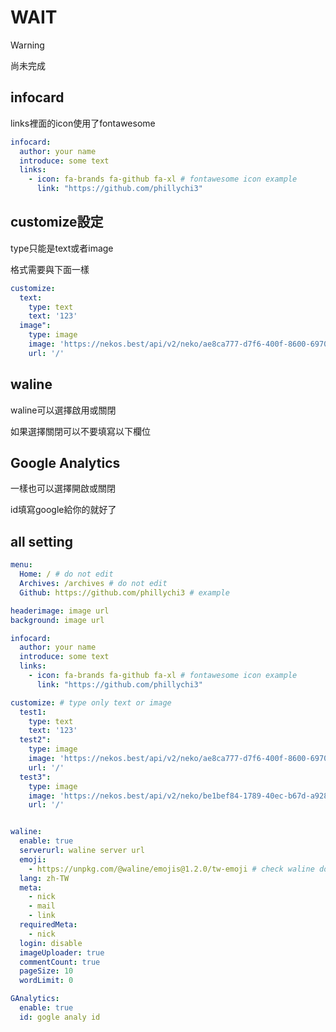 # WAIT

> [!WARNING]
> 尚未完成

infocard
---
links裡面的icon使用了fontawesome
```yaml
infocard:
  author: your name
  introduce: some text
  links:
    - icon: fa-brands fa-github fa-xl # fontawesome icon example
      link: "https://github.com/phillychi3"

```
customize設定
---
type只能是text或者image

格式需要與下面一樣
```yaml
customize:
  text:
    type: text
    text: '123'
  image":
    type: image
    image: 'https://nekos.best/api/v2/neko/ae8ca777-d7f6-400f-8600-69702ae26672.png'
    url: '/'

```
waline
---
waline可以選擇啟用或關閉

如果選擇關閉可以不要填寫以下欄位

Google Analytics
---
一樣也可以選擇開啟或關閉

id填寫google給你的就好了


all setting
---
```yaml
menu:
  Home: / # do not edit
  Archives: /archives # do not edit
  Github: https://github.com/phillychi3 # example

headerimage: image url
background: image url

infocard:
  author: your name
  introduce: some text
  links:
    - icon: fa-brands fa-github fa-xl # fontawesome icon example
      link: "https://github.com/phillychi3"

customize: # type only text or image
  test1:
    type: text
    text: '123'
  test2":
    type: image
    image: 'https://nekos.best/api/v2/neko/ae8ca777-d7f6-400f-8600-69702ae26672.png'
    url: '/'
  test3":
    type: image
    image: 'https://nekos.best/api/v2/neko/be1bef84-1789-40ec-b67d-a9287b82dc39.png'
    url: '/'


waline:
  enable: true
  serverurl: waline server url
  emoji:
    - https://unpkg.com/@waline/emojis@1.2.0/tw-emoji # check waline docs
  lang: zh-TW
  meta:
    - nick
    - mail
    - link
  requiredMeta:
    - nick
  login: disable
  imageUploader: true
  commentCount: true
  pageSize: 10
  wordLimit: 0

GAnalytics:
  enable: true
  id: gogle analy id
```